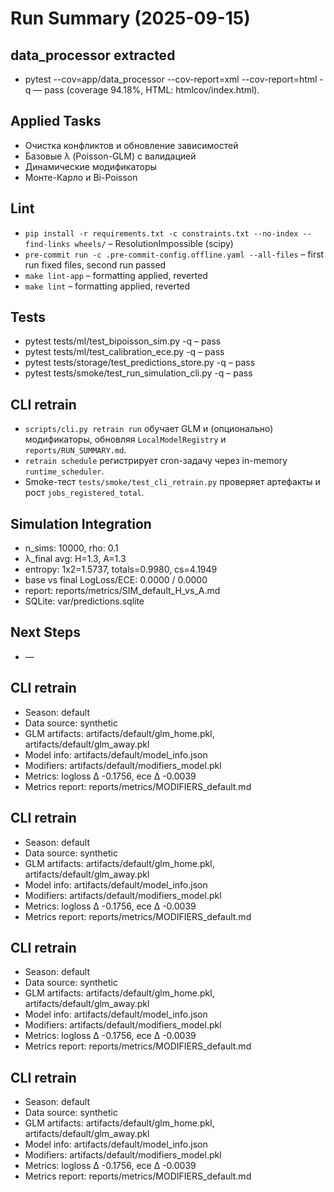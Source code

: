 # Run Summary (2025-09-15)

## data_processor extracted
- pytest --cov=app/data_processor --cov-report=xml --cov-report=html -q — pass (coverage 94.18%, HTML: htmlcov/index.html).

## Applied Tasks
- Очистка конфликтов и обновление зависимостей
- Базовые λ (Poisson-GLM) с валидацией
- Динамические модификаторы
- Монте-Карло и Bi-Poisson

## Lint
- `pip install -r requirements.txt -c constraints.txt --no-index --find-links wheels/` – ResolutionImpossible (scipy)
- `pre-commit run -c .pre-commit-config.offline.yaml --all-files` – first run fixed files, second run passed
- `make lint-app` – formatting applied, reverted
- `make lint` – formatting applied, reverted

## Tests
- pytest tests/ml/test_bipoisson_sim.py -q – pass
- pytest tests/ml/test_calibration_ece.py -q – pass
- pytest tests/storage/test_predictions_store.py -q – pass
- pytest tests/smoke/test_run_simulation_cli.py -q – pass

## CLI retrain
- `scripts/cli.py retrain run` обучает GLM и (опционально) модификаторы, обновляя `LocalModelRegistry` и `reports/RUN_SUMMARY.md`.
- `retrain schedule` регистрирует cron-задачу через in-memory `runtime_scheduler`.
- Smoke-тест `tests/smoke/test_cli_retrain.py` проверяет артефакты и рост `jobs_registered_total`.

## Simulation Integration
- n_sims: 10000, rho: 0.1
- λ_final avg: H=1.3, A=1.3
- entropy: 1x2=1.5737, totals=0.9980, cs=4.1949
- base vs final LogLoss/ECE: 0.0000 / 0.0000
- report: reports/metrics/SIM_default_H_vs_A.md
- SQLite: var/predictions.sqlite

## Next Steps
- —

## CLI retrain
- Season: default
- Data source: synthetic
- GLM artifacts: artifacts/default/glm_home.pkl, artifacts/default/glm_away.pkl
- Model info: artifacts/default/model_info.json
- Modifiers: artifacts/default/modifiers_model.pkl
- Metrics: logloss Δ -0.1756, ece Δ -0.0039
- Metrics report: reports/metrics/MODIFIERS_default.md

## CLI retrain
- Season: default
- Data source: synthetic
- GLM artifacts: artifacts/default/glm_home.pkl, artifacts/default/glm_away.pkl
- Model info: artifacts/default/model_info.json
- Modifiers: artifacts/default/modifiers_model.pkl
- Metrics: logloss Δ -0.1756, ece Δ -0.0039
- Metrics report: reports/metrics/MODIFIERS_default.md

## CLI retrain
- Season: default
- Data source: synthetic
- GLM artifacts: artifacts/default/glm_home.pkl, artifacts/default/glm_away.pkl
- Model info: artifacts/default/model_info.json
- Modifiers: artifacts/default/modifiers_model.pkl
- Metrics: logloss Δ -0.1756, ece Δ -0.0039
- Metrics report: reports/metrics/MODIFIERS_default.md

## CLI retrain
- Season: default
- Data source: synthetic
- GLM artifacts: artifacts/default/glm_home.pkl, artifacts/default/glm_away.pkl
- Model info: artifacts/default/model_info.json
- Modifiers: artifacts/default/modifiers_model.pkl
- Metrics: logloss Δ -0.1756, ece Δ -0.0039
- Metrics report: reports/metrics/MODIFIERS_default.md
